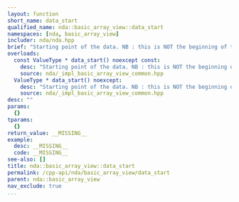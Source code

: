 ```yaml
---
layout: function
short_name: data_start
qualified_name: nda::basic_array_view::data_start
namespaces: [nda, basic_array_view]
includer: nda/nda.hpp
brief: "Starting point of the data. NB : this is NOT the beginning of the memory block for a view in general"
overloads:
  const ValueType * data_start() noexcept const:
    desc: "Starting point of the data. NB : this is NOT the beginning of the memory block for a view in general"
    source: nda/_impl_basic_array_view_common.hpp
  ValueType * data_start() noexcept:
    desc: "Starting point of the data. NB : this is NOT the beginning of the memory block for a view in general"
    source: nda/_impl_basic_array_view_common.hpp
desc: ""
params:
  {}
tparams:
  {}
return_value: __MISSING__
example:
  desc: __MISSING__
  code: __MISSING__
see-also: []
title: nda::basic_array_view::data_start
permalink: /cpp-api/nda/basic_array_view/data_start
parent: nda::basic_array_view
nav_exclude: true
...
```


